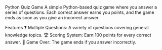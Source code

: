 Python Quiz Game
A simple Python-based quiz game where you answer a series of questions. Each correct answer earns you points, and the game ends as soon as you give an incorrect answer.

Features
❓ Multiple Questions: A variety of questions covering general knowledge topics.
🏆 Scoring System: Earn 100 points for every correct answer.
🛑 Game Over: The game ends if you answer incorrectly.

